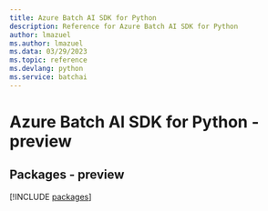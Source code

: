 ```yaml
---
title: Azure Batch AI SDK for Python
description: Reference for Azure Batch AI SDK for Python
author: lmazuel
ms.author: lmazuel
ms.data: 03/29/2023
ms.topic: reference
ms.devlang: python
ms.service: batchai
---
```

# Azure Batch AI SDK for Python - preview
## Packages - preview
[!INCLUDE [packages](batch-ai-index.md)]